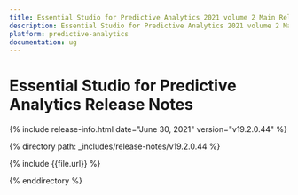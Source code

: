 ```yaml
---
title: Essential Studio for Predictive Analytics 2021 volume 2 Main Release Notes  
description: Essential Studio for Predictive Analytics 2021 volume 2 Main Release Notes  
platform: predictive-analytics
documentation: ug
---
```


# Essential Studio for Predictive Analytics  Release Notes  

{% include release-info.html date="June 30, 2021"  version="v19.2.0.44" %} 


{% directory path: _includes/release-notes/v19.2.0.44 %}

{% include {{file.url}} %}

{% enddirectory %}